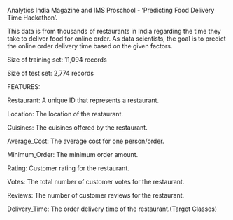 Analytics India Magazine and IMS Proschool - ‘Predicting Food Delivery Time Hackathon’.

This data is from thousands of restaurants in India regarding the time they take to deliver food for online order. As data scientists, the goal is to predict the online order delivery time based on the given factors.

Size of training set: 11,094 records

Size of test set: 2,774 records


FEATURES:

Restaurant: A unique ID that represents a restaurant.

Location: The location of the restaurant.

Cuisines: The cuisines offered by the restaurant.

Average_Cost: The average cost for one person/order.

Minimum_Order: The minimum order amount.

Rating: Customer rating for the restaurant.

Votes: The total number of customer votes for the restaurant.

Reviews: The number of customer reviews for the restaurant.

Delivery_Time: The order delivery time of the restaurant.(Target Classes)
